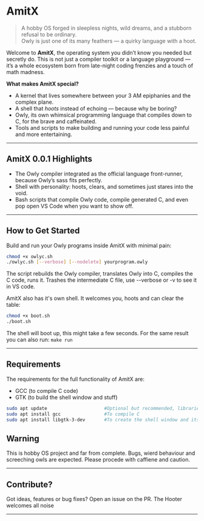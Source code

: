 # AmitX

> A hobby OS forged in sleepless nights, wild dreams, and a stubborn refusal to be ordinary.  
> Owly is just one of its many feathers — a quirky language with a hoot.

Welcome to **AmitX**, the operating system you didn’t know you needed but secretly do. This is not just a compiler toolkit or a language playground — it’s a whole ecosystem born from late-night coding frenzies and a touch of math madness.

**What makes AmitX special?**

- A kernel that lives somewhere between your 3 AM epiphanies and the complex plane.  
- A shell that *hoots* instead of echoing — because why be boring?  
- Owly, its own whimsical programming language that compiles down to C, for the brave and caffeinated.  
- Tools and scripts to make building and running your code less painful and more entertaining.

---

## AmitX 0.0.1 Highlights

- The Owly compiler integrated as the official language front-runner, because Owly’s sass fits perfectly.  
- Shell with personality: hoots, clears, and sometimes just stares into the void.  
- Bash scripts that compile Owly code, compile generated C, and even pop open VS Code when you want to show off.  

---

## How to Get Started

Build and run your Owly programs inside AmitX with minimal pain:

```bash
chmod +x owlyc.sh
./owlyc.sh [--verbose] [--nodelete] yourprogram.owly
```

The script rebuilds the Owly compiler, translates Owly into C, compiles the C code, runs it.
Trashes the intermediate C file, use --verbose or -v to see it in VS code.

AmitX also has it's own shell. It welcomes you, hoots and can clear the table:

```bash
chmod +x boot.sh
./boot.sh
```

The shell will boot up, this might take a few seconds.
For the same result you can also run:
`make run`

---

## Requirements
The requirements for the full functionality of AmitX are:

- GCC (to compile C code)
- GTK (to build the shell window and stuff)

```bash
sudo apt update                     #Optional but recommended, libraries might not install if this step is skipped
sudo apt install gcc                #To compile C
sudo apt install libgtk-3-dev       #To create the shell window and its components
```

## Warning
This is hobby OS project and far from complete. Bugs, wierd behaviour and screeching owls are expected.
Please procede with caffiene and caution.

---

## Contribute?
Got ideas, features or bug fixes? Open an issue on the PR.
The Hooter welcomes all noise

---